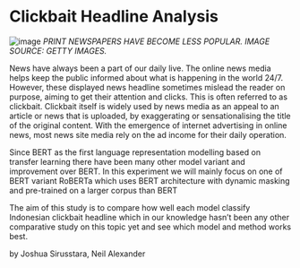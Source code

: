 # Clickbait Headline Analysis

![image](https://user-images.githubusercontent.com/71873035/174487247-ef9da4d0-4ec3-4de6-a058-74d4dabc26dd.png)
_PRINT NEWSPAPERS HAVE BECOME LESS POPULAR. IMAGE SOURCE: GETTY IMAGES._

News have always been a part of our daily live. The online news media helps keep the public informed about what is happening in the world 24/7. However, these displayed news headline sometimes mislead the reader on purpose, aiming to get their attention and clicks. This is often referred to as clickbait. Clickbait itself is widely used
by news media as an appeal to an article or news that is uploaded, by exaggerating or sensationalising the title of the original content. With the emergence of internet advertising in online news, most news site media rely on the ad income for their daily operation. 

Since BERT as the first language representation modelling based on transfer learning there have been many other model variant and improvement over BERT. In this
experiment we will mainly focus on one of BERT variant RoBERTa which uses BERT architecture with dynamic masking and pre-trained on a larger corpus than BERT 

The aim of this study is to compare how well each model classify Indonesian clickbait headline which in our knowledge hasn’t been any other comparative study on this topic yet and see which model and method works best.

by Joshua Sirusstara, Neil Alexander
